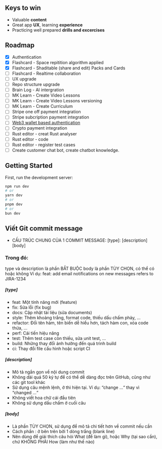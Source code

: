 ## Keys to win

- Valuable **content**
- Great app **UX**, learning **experience**
- Practicing well prepared **drills and excercises**

## Roadmap

- [x] Authentication
- [x] Flashcard - Space repitition algorithm applied
- [x] Flashcard - Shaditable (share and edit) Packs and Cards
- [ ] Flashcard - Realtime collaboration
- [ ] UX upgrade
- [ ] Repo structure upgrade
- [ ] Brain Log - AI intergration
- [ ] MK Learn - Create Video Lessons
- [ ] MK Learn - Create Video Lessons versioning
- [ ] MK Learn - Create Curriculum
- [ ] Stripe one off payment integration
- [ ] Stripe subcription payment integration
- [ ] [Web3 wallet based authentication](https://supabase.com/partners/integrations/picket)
- [ ] Crypto payment integration
- [ ] Rust editor - creat Rust analyser
- [ ] Rust editor - code
- [ ] Rust editor - register test cases
- [ ] Create customer chat bot, create chatbot knowledge.

## Getting Started

First, run the development server:

```bash
npm run dev
# or
yarn dev
# or
pnpm dev
# or
bun dev
```

## Viết Git commit message
- CẤU TRÚC CHUNG CỦA 1 COMMIT MESSAGE: [type]: [description] [body]

### Trong đó:
type và description là phần BẮT BUỘC
body là phần TÙY CHỌN, có thể có hoặc không
Ví dụ:
feat: add email notifications on new messages
refers to JIRA-1234
##### [type]
- feat: Một tính năng mới (feature)
- fix: Sửa lỗi (fix bug)
- docs: Cập nhật tài liệu (sửa documents)
- style: Thêm khoảng trắng, format code, thiếu dấu chấm phảy, ...
- refactor: Đổi tên hàm, tên biến dễ hiểu hơn, tách hàm con, xóa code thừa, ...
- perf: Cải tiến hiệu năng
- test: Thêm test case còn thiếu, sửa unit test, ...
- build: Những thay đổi ảnh hưởng đến quá trình build
- ci: Thay đổi file cấu hình hoặc script CI
##### [description]
- Mô tả ngắn gọn về nội dung commit
- Không dài quá 50 ký tự để có thể dễ dàng đọc trên GitHub, cũng như các git tool khác
- Sử dụng câu mệnh lệnh, ở thì hiện tại. Ví dụ: “change ...“ thay vì “changed ...“
- Không viết hoa chữ cái đầu tiên
- Không sử dụng dấu chấm ở cuối câu
##### [body]
- Là phần TÙY CHỌN, sử dụng để mô tả chi tiết hơn về commit nếu cần
- Cách phần <type>: <description> ở bên trên bởi 1 dòng trắng (blank line)
- Nên dùng để giải thích câu hỏi What (để làm gì), hoặc Why (tại sao cần), chứ KHÔNG PHẢI How (làm như thế nào)
